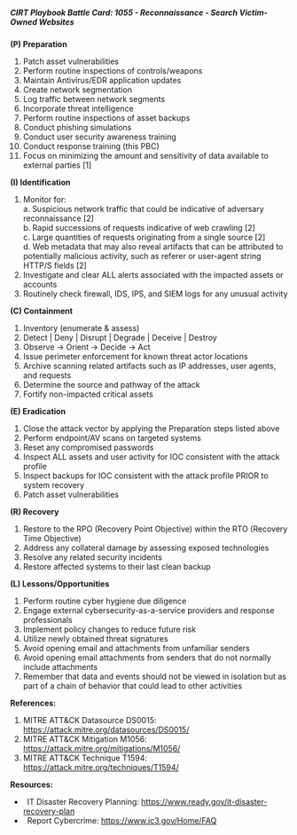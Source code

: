 ##### CIRT Playbook Battle Card: **1055 - Reconnaissance - Search Victim-Owned Websites**

**(P) Preparation**

1.  Patch asset vulnerabilities
2.  Perform routine inspections of controls/weapons
3.  Maintain Antivirus/EDR application updates
4.  Create network segmentation
5.  Log traffic between network segments
6.  Incorporate threat intelligence
7.  Perform routine inspections of asset backups
8.  Conduct phishing simulations
9.  Conduct user security awareness training
10.  Conduct response training (this PBC)
11.  Focus on minimizing the amount and sensitivity of data available to external parties \[1\]

**(I) Identification**

1.  Monitor for:  
    a. Suspicious network traffic that could be indicative of adversary reconnaissance \[2\]  
    b. Rapid successions of requests indicative of web crawling \[2\]  
    c. Large quantities of requests originating from a single source \[2\]  
    d. Web metadata that may also reveal artifacts that can be attributed to potentially malicious activity, such as referer or user-agent string HTTP/S fields \[2\]
2.  Investigate and clear ALL alerts associated with the impacted assets or accounts
3.  Routinely check firewall, IDS, IPS, and SIEM logs for any unusual activity

**(C) Containment**

1.  Inventory (enumerate & assess)
2.  Detect | Deny | Disrupt | Degrade | Deceive | Destroy
3.  Observe -> Orient -> Decide -> Act
4.  Issue perimeter enforcement for known threat actor locations
5.  Archive scanning related artifacts such as IP addresses, user agents, and requests
6.  Determine the source and pathway of the attack
7.  Fortify non-impacted critical assets

**(E) Eradication**

1.  Close the attack vector by applying the Preparation steps listed above
2.  Perform endpoint/AV scans on targeted systems
3.  Reset any compromised passwords
4.  Inspect ALL assets and user activity for IOC consistent with the attack profile
5.  Inspect backups for IOC consistent with the attack profile PRIOR to system recovery
6.  Patch asset vulnerabilities

**(R) Recovery**

1.  Restore to the RPO (Recovery Point Objective) within the RTO (Recovery Time Objective)
2.  Address any collateral damage by assessing exposed technologies
3.  Resolve any related security incidents
4.  Restore affected systems to their last clean backup

**(L) Lessons/Opportunities**

1.  Perform routine cyber hygiene due diligence
2.  Engage external cybersecurity-as-a-service providers and response professionals
3.  Implement policy changes to reduce future risk
4.  Utilize newly obtained threat signatures
5.  Avoid opening email and attachments from unfamiliar senders
6.  Avoid opening email attachments from senders that do not normally include attachments
7.  Remember that data and events should not be viewed in isolation but as part of a chain of behavior that could lead to other activities

**References:**

1.  MITRE ATT&CK Datasource DS0015: https://attack.mitre.org/datasources/DS0015/
2.  MITRE ATT&CK Mitigation M1056: https://attack.mitre.org/mitigations/M1056/
3.  MITRE ATT&CK Technique T1594: https://attack.mitre.org/techniques/T1594/

**Resources:**


*    IT Disaster Recovery Planning: https://www.ready.gov/it-disaster-recovery-plan
*    Report Cybercrime: https://www.ic3.gov/Home/FAQ


  

